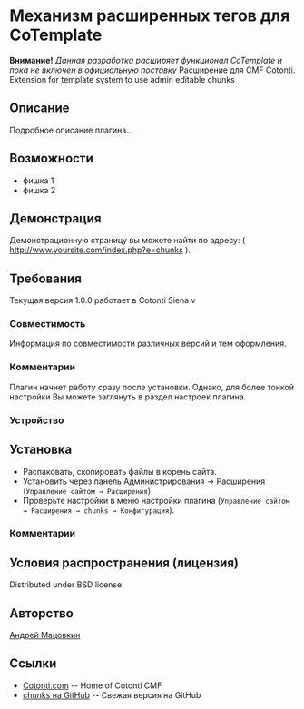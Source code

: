 Механизм расширенных тегов для CoTemplate
=========================================

**Внимание!** *Данная разработка расширяет функционал CoTemplate и пока не
включен в официальную поставку*
Расширение для CMF Cotonti. Extension for template system to use admin editable chunks

Описание
--------

Подробное описание плагина...

Возможности
-----------

* фишка 1
* фишка 2

Демонстрация
------------

Демонстрационную страницу вы можете найти по адресу:
( http://www.yoursite.com/index.php?e=chunks ).


Требования
----------

Текущая версия 1.0.0 работает в Cotonti Siena v

### Совместимость

Информация по совместимости различных версий и тем оформления.

### Комментарии

Плагин начнет работу сразу после установки. Однако, для более тонкой настройки Вы
можете заглянуть в раздел настроек плагина.


### Устройство




Установка
---------

* Распаковать, скопировать файлы в корень сайта.
* Установить через панель Администрирования → Расширения (`Управление сайтом → Расширения`)
* Проверьте настройки в меню настройки плагина (`Управление сайтом → Расширения → chunks → Конфигурация`).

### Комментарии


Условия распространения (лицензия)
----------------------------------

Distributed under BSD license.


Авторство
---------

[Андрей Мацовкин](https://github.com/macik/)



Ссылки
------

* [Cotonti.com](http://Cotonti.com/) -- Home of Cotonti CMF
* [chunks на GitHub](https://github.com/macik/cot-chunks) -- Свежая версия на GitHub